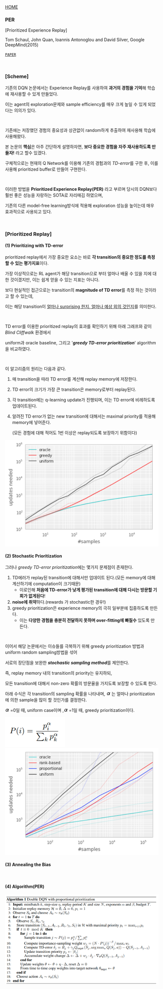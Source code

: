 [HOME](../README.md)

### PER

[Prioritized Experience Replay]

Tom Schaul, John Quan, Ioannis Antonoglou and David Silver, Google DeepMind(2015)

[`PAPER`](https://arxiv.org/pdf/1511.05952.pdf) 

<br/>

### [Scheme]

기존의 DQN 논문에서는 Experience Replay를 사용하여 **과거의 경험을 기억**해 학습에 재사용할 수 있게 만들었다.

이는 agent의 exploration문제와 sample efficiency를 매우 크게 높일 수 있게 되었다는 의의가 있다.

</br>

기존에는 저장했던 경험의 중요성과 상관없이 random하게 추출하여 재사용해 학습에 사용해왔다.

본 논문의 **핵심**은 아주 간단하게 설명하자면, **보다 중요한 경험을 자주 재사용하도록 만들자!** 라고 할수 있겠다.

구체적으로는 현재의 Q Network를 이용해 기존의 경험과의 *TD-error*를 구한 후, 이를 사용해 prioritized buffer로 만들어 구현한다.

</br>

이러한 방법을  **Prioritized Experience Replay(PER)** 라고 부르며 당시의 DQN보다 훨씬 좋은 성능을 자랑하는 SOTA로 자리매김 하였으며,

기존의 다른 model-free learning방식에 적용해 exploration 성능을 높이는데 매우 효과적으로 사용되고 있다.

</br>

### [Prioritized Replay]

#### (1) Prioritizing with TD-error

prioritized replay에서 가장 중요한 요소는 바로 **각 transition의 중요한 정도를 측정할 수 있는 평가지표**이다.

가장 이상적으로는 RL agent가 해당 transition으로 부터 얼마나 배울 수 있을 지에 대한 것이겠지만, 이는 쉽게 얻을 수 있는 지표는 아니다.

보다 현실적인 접근으로는 transition의 **magnitude of TD error**를 측정 하는 것이라고 할 수 있는데,

이는 해당 transition이 <u>얼마나 surprising 한지,  얼마나 예상 외의 것인지</u>를 의미한다.

</br>

TD error를 이용한 prioritized replay의 효과를 확인하기 위해 아래 그래프와 같이 *Blind Cliffwalk* 환경에서 

uniform과 oracle baseline, 그리고 '***greedy TD-error prioritization***' algorithm을 비교하였다.

</br>

이 알고리즘의 원리는 다음과 같다.

1. 매 transition을 따라 TD error를 계산해 replay memory에 저장한다. 

2. TD error의 크기가 가장 큰 transition은 memory로부터  replay된다.

3. 각 transition에는 q-learning update가 진행되며, 이는 TD error에 비례하도록 업데이트된다.

4. 알려진 TD error가 없는 new transition에 대해서는 maximal priority를 적용해 memory에 넣어준다.

   (모든 경험에 대해 적어도 1번 이상은 replay되도록 보장하기 위함이다)

<img src="../img/per1.png"/>

</br>

#### (2) Stochastic Prioritization

그러나 *greedy TD-error prioritization*에는 몇가지 문제점이 존재한다.

1. TD에러가 replay된 transition에 대해서만 업데이트 된다.(모든 memory에 대해 계산하기에 computation이 크기때문)
   - 이로인해 **처음에 TD-error가 낮게 평가된 transition에 대해 다시는 방문할 기회가 없게된다**!
2. **noise에 취약**하다.(rewards 가 stochastic한 경우!)
3. greedy prioritization은 experience memory의 극히 일부분에 집중하도록 만든다.
   - 이는 **다양한 경험을 충분히 전달하지 못하며 over-fitting에 빠질수** 있도록 만든다.

</br>

이어서 해당 논문에서는 이슈들를 극복하기 위해 greedy prioritization 방법과 uniform random sampling방법을 섞어

서로의 장단점을 보완한 ***stochastic sampling method***를 제안한다.

즉, replay memory 내의 transition의 priority는 유지하되, 

모든 transition에 대해서 non-zero 확률의 방문율을 가지도록 보장할 수 있도록 한다.

아래 수식은 각 transition의 sampling 확률을 나타내며, <img src="../img/alpha.png"/>는 얼마나 prioritization에 의한 sample을 많이 할 것인가를 결정한다.

<img src="../img/alpha.png"/>=0일 때, uniform case이며 ,<img src="../img/alpha.png"/>=1일 때, greedy prioritization이다.

<img src="../img/per4.png"/>

<img src="../img/per3.png"/>

</br>

#### (3) Annealing the Bias



</br>

#### (4) Algorithm(PER)

<img src="../img/per2.png"/>